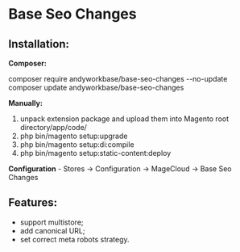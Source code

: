 <h1>Base Seo Changes</h1>

<h2>Installation:</h2>
<strong>Composer:</strong> <br/>

composer require andyworkbase/base-seo-changes --no-update<br/>
composer update andyworkbase/base-seo-changes<br/>

<strong>Manually:</strong> <br/>
1) unpack extension package and upload them into Magento root directory/app/code/
2) php bin/magento setup:upgrade
3) php bin/magento setup:di:compile
4) php bin/magento setup:static-content:deploy

<strong>Configuration</strong> - Stores -> Configuration -> MageCloud -> Base Seo Changes

<h2>Features:</h2>
<ul>
<li>support multistore;</li>
<li>add canonical URL;</li>
<li>set correct meta robots strategy.</li>
</ul>
